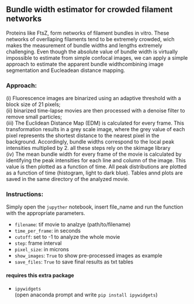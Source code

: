 ## Bundle width estimator for crowded filament networks

Proteins like FtsZ, form networks of filament bundles in vitro. These networks of overllaping filaments tend to be extremely crowded, wich makes the measurement of bundle widths and lengths extremely challenging. Even though the absolute value of bundle width is virtually impossible to estimate from simple confocal images, we can apply a simple approach to estimate the apparent bundle widthcombining image segmentation and Eucleadean distance mapping. 

### Approach: <br>
(i) Fluorescence images are binarized using an adaptive threshold with a block size of 21 pixels; <br>
(ii) binarized time-lapse movies are then processed with a denoise filter to remove small particles; <br>
(iii) The Euclidean Distance Map (EDM) is calculated for every frame. This transformation results in a grey scale image, where the grey value of each pixel represents the shortest distance to the nearest pixel in the background. Accordingly, bundle widths correspond to the local peak intensities multiplied by 2. all these steps rely on the skimage library <br>
(iv) The mean bundle width for every frame of the movie is calculated by identifying the peak intensities for each line and column of the image. This value is then plotted as a function of time. All peak distributions are plotted as a function of time (histogram, light to dark blue). Tables annd plots are saved in the same directory of the analyzed movie. <br>

### Instructions: <br>
Simply open the `jupyther` notebook, insert file_name and run the function with the appropriate parameters.

- `filename`: tif movie to analzye (path/to/filename)
- `time_per_frame`: in seconds
- `cutoff`: set to -1 to analyze the whole movie
- `step`: frame interval
- `pixel_size`: in microns
- `show_images`: `True` to show pre-processed images as example
- `save_files`: `True` to save final results as txt tables

#### requires this extra package
- `ipywidgets` <br>
(open anaconda prompt and write `pip install ipywidgets`)
